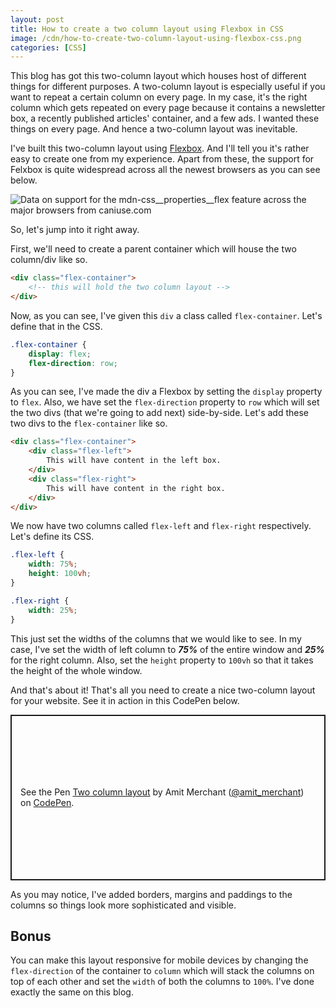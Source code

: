 ```yaml
---
layout: post
title: How to create a two column layout using Flexbox in CSS
image: /cdn/how-to-create-two-column-layout-using-flexbox-css.png
categories: [CSS]
---
```


This blog has got this two-column layout which houses host of different things for different purposes. A two-column layout is especially useful if you want to repeat a certain column on every page. In my case, it's the right column which gets repeated on every page because it contains a newsletter box, a recently published articles' container, and a few ads. I wanted these things on every page. And hence a two-column layout was inevitable.

I've built this two-column layout using [Flexbox](https://developer.mozilla.org/en-US/docs/Learn/CSS/CSS_layout/Flexbox). And I'll tell you it's rather easy to create one from my experience. Apart from these, the support for Felxbox is quite widespread across all the newest browsers as you can see below.

<picture>
<source type="image/webp" srcset="https://caniuse.bitsofco.de/static/v1/mdn-css__properties__flex-1596979843785.webp">
<source type="image/png" srcset="https://caniuse.bitsofco.de/static/v1/mdn-css__properties__flex-1596979843785.png">
<img src="https://caniuse.bitsofco.de/static/v1/mdn-css__properties__flex-1596979843785.jpg" alt="Data on support for the mdn-css__properties__flex feature across the major browsers from caniuse.com">
</picture>

So, let's jump into it right away.

First, we'll need to create a parent container which will house the two column/div like so.

```html
<div class="flex-container">
    <!-- this will hold the two column layout -->
</div>
```

Now, as you can see, I've given this `div` a class called `flex-container`. Let's define that in the CSS.

```css
.flex-container {
    display: flex;
    flex-direction: row;
}
```

As you can see, I've made the div a Flexbox by setting the `display` property to `flex`. Also, we have set the `flex-direction` property to `row` which will set the two divs (that we're going to add next) side-by-side. Let's add these two divs to the `flex-container` like so.

```html
<div class="flex-container">
    <div class="flex-left">
        This will have content in the left box.
    </div>
    <div class="flex-right">
        This will have content in the right box.
    </div>
</div>
```

We now have two columns called `flex-left` and `flex-right` respectively. Let's define its CSS.

```css
.flex-left {
    width: 75%;
    height: 100vh;
}

.flex-right {
    width: 25%;
}
```

This just set the widths of the columns that we would like to see. In my case, I've set the width of left column to ***75%*** of the entire window and ***25%*** for the right column. Also, set the `height` property to `100vh` so that it takes the height of the whole window.

And that's about it! That's all you need to create a nice two-column layout for your website. See it in action in this CodePen below.

<p class="codepen" data-height="265" data-theme-id="dark" data-default-tab="css,result" data-user="amit_merchant" data-slug-hash="KKzpMEo" style="height: 265px; box-sizing: border-box; display: flex; align-items: center; justify-content: center; border: 2px solid; margin: 1em 0; padding: 1em;" data-pen-title="Two column layout">
  <span>See the Pen <a href="https://codepen.io/amit_merchant/pen/KKzpMEo">
  Two column layout</a> by Amit Merchant (<a href="https://codepen.io/amit_merchant">@amit_merchant</a>)
  on <a href="https://codepen.io">CodePen</a>.</span>
</p>
<script async src="https://static.codepen.io/assets/embed/ei.js"></script>

As you may notice, I've added borders, margins and paddings to the columns so things look more sophisticated and visible.

## Bonus

You can make this layout responsive for mobile devices by changing the `flex-direction` of the container to `column` which will stack the columns on top of each other and set the `width` of both the columns to `100%`. I've done exactly the same on this blog. 